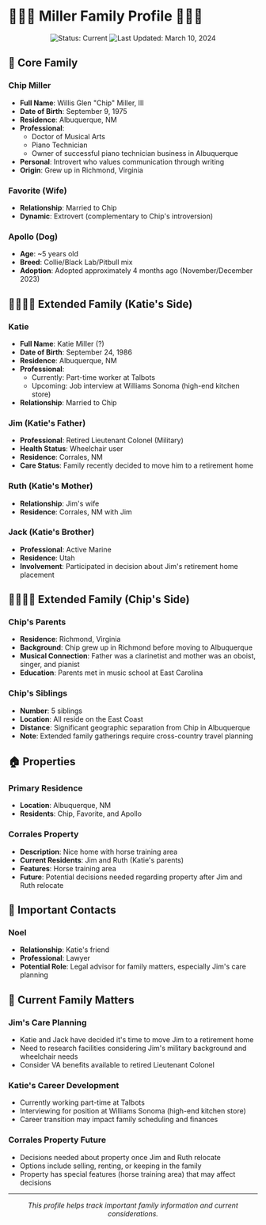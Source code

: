 # 👨‍👩‍🐕 Miller Family Profile 👨‍👩‍🐕

<div align="center">
  <img src="https://img.shields.io/badge/Status-Current-brightgreen" alt="Status: Current">
  <img src="https://img.shields.io/badge/Last_Updated-March_10_2024-blue" alt="Last Updated: March 10, 2024">
</div>

## 👫 Core Family

### Chip Miller
- **Full Name**: Willis Glen "Chip" Miller, III
- **Date of Birth**: September 9, 1975
- **Residence**: Albuquerque, NM
- **Professional**: 
  - Doctor of Musical Arts
  - Piano Technician
  - Owner of successful piano technician business in Albuquerque
- **Personal**: Introvert who values communication through writing
- **Origin**: Grew up in Richmond, Virginia

### Favorite (Wife)
- **Relationship**: Married to Chip
- **Dynamic**: Extrovert (complementary to Chip's introversion)

### Apollo (Dog)
- **Age**: ~5 years old
- **Breed**: Collie/Black Lab/Pitbull mix
- **Adoption**: Adopted approximately 4 months ago (November/December 2023)

## 👨‍👩‍👧‍👦 Extended Family (Katie's Side)

### Katie
- **Full Name**: Katie Miller (?)
- **Date of Birth**: September 24, 1986
- **Residence**: Albuquerque, NM
- **Professional**: 
  - Currently: Part-time worker at Talbots
  - Upcoming: Job interview at Williams Sonoma (high-end kitchen store)
- **Relationship**: Married to Chip

### Jim (Katie's Father)
- **Professional**: Retired Lieutenant Colonel (Military)
- **Health Status**: Wheelchair user
- **Residence**: Corrales, NM
- **Care Status**: Family recently decided to move him to a retirement home

### Ruth (Katie's Mother)
- **Relationship**: Jim's wife
- **Residence**: Corrales, NM with Jim

### Jack (Katie's Brother)
- **Professional**: Active Marine
- **Residence**: Utah
- **Involvement**: Participated in decision about Jim's retirement home placement

## 👨‍👩‍👧‍👦 Extended Family (Chip's Side)

### Chip's Parents
- **Residence**: Richmond, Virginia
- **Background**: Chip grew up in Richmond before moving to Albuquerque
- **Musical Connection**: Father was a clarinetist and mother was an oboist, singer, and pianist
- **Education**: Parents met in music school at East Carolina

### Chip's Siblings
- **Number**: 5 siblings
- **Location**: All reside on the East Coast
- **Distance**: Significant geographic separation from Chip in Albuquerque
- **Note**: Extended family gatherings require cross-country travel planning

## 🏠 Properties

### Primary Residence
- **Location**: Albuquerque, NM
- **Residents**: Chip, Favorite, and Apollo

### Corrales Property
- **Description**: Nice home with horse training area
- **Current Residents**: Jim and Ruth (Katie's parents)
- **Features**: Horse training area
- **Future**: Potential decisions needed regarding property after Jim and Ruth relocate

## 👥 Important Contacts

### Noel
- **Relationship**: Katie's friend
- **Professional**: Lawyer
- **Potential Role**: Legal advisor for family matters, especially Jim's care planning

## 📝 Current Family Matters

### Jim's Care Planning
- Katie and Jack have decided it's time to move Jim to a retirement home
- Need to research facilities considering Jim's military background and wheelchair needs
- Consider VA benefits available to retired Lieutenant Colonel

### Katie's Career Development
- Currently working part-time at Talbots
- Interviewing for position at Williams Sonoma (high-end kitchen store)
- Career transition may impact family scheduling and finances

### Corrales Property Future
- Decisions needed about property once Jim and Ruth relocate
- Options include selling, renting, or keeping in the family
- Property has special features (horse training area) that may affect decisions

---

<div align="center">
  <p><i>This profile helps track important family information and current considerations.</i></p>
</div> 